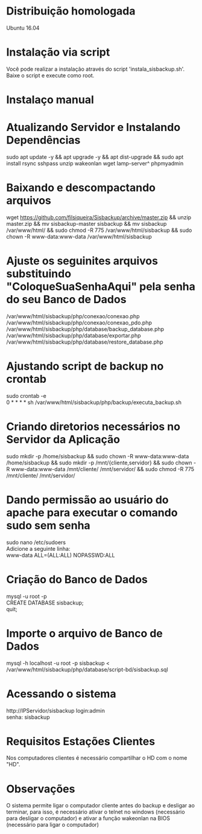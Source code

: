 # Distribuição homologada

Ubuntu 16.04

# Instalação via script
Você pode realizar a instalação através do script 'instala_sisbackup.sh'. Baixe o script e execute como root.

# Instalaço manual

# Atualizando Servidor e Instalando Dependências

sudo apt update -y && apt upgrade -y && apt dist-upgrade && sudo apt install rsync sshpass unzip wakeonlan wget lamp-server^ phpmyadmin

# Baixando e descompactando arquivos

wget https://github.com/filsiqueira/Sisbackup/archive/master.zip && unzip master.zip && mv sisbackup-master sisbackup && mv sisbackup /var/www/html/ && sudo chmod -R 775 /var/www/html/sisbackup && sudo chown -R www-data:www-data /var/www/html/sisbackup 

# Ajuste os seguinites arquivos substituindo "ColoqueSuaSenhaAqui" pela senha do seu Banco de Dados
/var/www/html/sisbackup/php/conexao/conexao.php<br>
/var/www/html/sisbackup/php/conexao/conexao_pdo.php<br>
/var/www/html/sisbackup/php/database/backup_database.php<br>
/var/www/html/sisbackup/php/database/exportar.php<br>
/var/www/html/sisbackup/php/database/restore_database.php <br>

# Ajustando script de backup no crontab
sudo crontab -e<br> 0 * * * * sh /var/www/html/sisbackup/php/backup/executa_backup.sh 

# Criando diretorios necessários no Servidor da Aplicação
sudo mkdir -p /home/sisbackup && sudo chown -R www-data:www-data /home/sisbackup && sudo mkdir -p /mnt/{cliente,servidor} && sudo chown -R www-data:www-data /mnt/cliente/ /mnt/servidor/ && sudo chmod -R 775 /mnt/cliente/ /mnt/servidor/

# Dando permissão ao usuário do apache para executar o comando sudo sem senha
sudo nano /etc/sudoers <br>
Adicione a seguinte linha:<br>
www-data ALL=(ALL:ALL) NOPASSWD:ALL 


# Criação do Banco de Dados
mysql -u root -p <br>
CREATE DATABASE sisbackup;<br>
quit;

# Importe o arquivo de Banco de Dados
mysql -h localhost -u root -p sisbackup < /var/www/html/sisbackup/php/database/script-bd/sisbackup.sql 

# Acessando o sistema
http://IPServidor/sisbackup 
login:admin <br>
senha: sisbackup 

# Requisitos Estações Clientes
Nos computadores clientes é necessário compartilhar o HD com o nome "HD".<br>

# Observações
O sistema permite ligar o computador cliente antes do backup e desligar ao terminar, para isso, é necessário ativar o telnet no windows (necessário para desligar o computador) e ativar a função wakeonlan na BIOS (necessário para ligar o computador)
